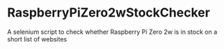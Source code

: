 # RaspberryPiZero2wStockChecker
A selenium script to check whether Raspberry Pi Zero 2w is in stock on a short list of websites
